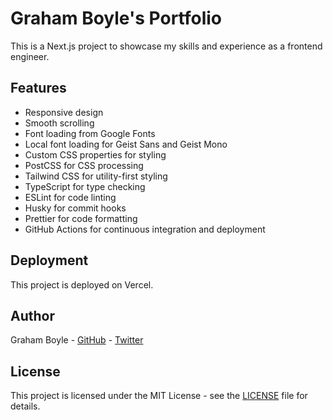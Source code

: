 # Graham Boyle's Portfolio

This is a Next.js project to showcase my skills and experience as a frontend engineer.

## Features

- Responsive design
- Smooth scrolling
- Font loading from Google Fonts
- Local font loading for Geist Sans and Geist Mono
- Custom CSS properties for styling
- PostCSS for CSS processing
- Tailwind CSS for utility-first styling
- TypeScript for type checking
- ESLint for code linting
- Husky for commit hooks
- Prettier for code formatting
- GitHub Actions for continuous integration and deployment

## Deployment

This project is deployed on Vercel.

## Author

Graham Boyle - [GitHub](https://github.com/Greybillions) - [Twitter](https://twitter.com/Dev__Grey)

## License

This project is licensed under the MIT License - see the [LICENSE](LICENSE) file for details.
